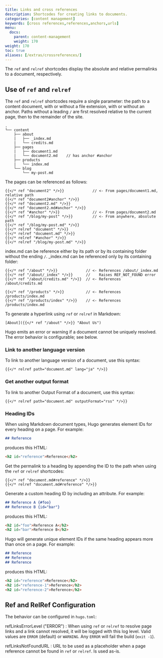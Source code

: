 ```yaml
---
title: Links and cross references
description: Shortcodes for creating links to documents.
categories: [content management]
keywords: [cross references,references,anchors,urls]
menu:
  docs:
    parent: content-management
    weight: 170
weight: 170
toc: true
aliases: [/extras/crossreferences/]
---
```


The `ref` and `relref` shortcodes display the absolute and relative permalinks to a document, respectively.

## Use of `ref` and `relref`

The `ref` and `relref` shortcodes require a single parameter: the path to a content document, with or without a file extension, with or without an anchor. Paths without a leading `/` are first resolved relative to the current page, then to the remainder of the site.

```text
.
└── content
    ├── about
    |   ├── _index.md
    |   └── credits.md
    ├── pages
    |   ├── document1.md
    |   └── document2.md    // has anchor #anchor
    ├── products
    |   └── index.md
    └── blog
        └── my-post.md
```

The pages can be referenced as follows:

```text
{{</* ref "document2" */>}}             // <- From pages/document1.md, relative path
{{</* ref "document2#anchor" */>}}      
{{</* ref "document2.md" */>}}          
{{</* ref "document2.md#anchor" */>}}   
{{</* ref "#anchor" */>}}               // <- From pages/document2.md
{{</* ref "/blog/my-post" */>}}         // <- From anywhere, absolute path
{{</* ref "/blog/my-post.md" */>}}
{{</* relref "document" */>}}
{{</* relref "document.md" */>}}
{{</* relref "#anchor" */>}}
{{</* relref "/blog/my-post.md" */>}}
```

index.md can be reference either by its path or by its containing folder without the ending `/`. \_index.md can be referenced only by its containing folder:

```text
{{</* ref "/about" */>}}             // <- References /about/_index.md
{{</* ref "/about/_index" */>}}      //    Raises REF_NOT_FOUND error
{{</* ref "/about/credits.md" */>}}  // <- References /about/credits.md

{{</* ref "/products" */>}}          // <- References /products/index.md
{{</* ref "/products/index" */>}}    // <- References /products/index.md
```

To generate a hyperlink using `ref` or `relref` in Markdown:

```text
[About]({{</* ref "/about" */>}} "About Us")
```

Hugo emits an error or warning if a document cannot be uniquely resolved. The error behavior is configurable; see below.

### Link to another language version

To link to another language version of a document, use this syntax:

```go-html-template
{{</* relref path="document.md" lang="ja" */>}}
```

### Get another output format

To link to another Output Format of a document, use this syntax:

```go-html-template
{{</* relref path="document.md" outputFormat="rss" */>}}
```

### Heading IDs

When using Markdown document types, Hugo generates element IDs for every heading on a page. For example:

```md
## Reference
```

produces this HTML:

```html
<h2 id="reference">Reference</h2>
```

Get the permalink to a heading by appending the ID to the path when using the `ref` or `relref` shortcodes:

```go-html-template
{{</* ref "document.md#reference" */>}}
{{</* relref "document.md#reference" */>}}
```

Generate a custom heading ID by including an attribute. For example:

```md
## Reference A {#foo}
## Reference B {id="bar"}
```

produces this HTML:

```html
<h2 id="foo">Reference A</h2>
<h2 id="bar">Reference B</h2>
```

Hugo will generate unique element IDs if the same heading appears more than once on a page. For example:

```md
## Reference
## Reference
## Reference
```

produces this HTML:

```html
<h2 id="reference">Reference</h2>
<h2 id="reference-1">Reference</h2>
<h2 id="reference-2">Reference</h2>
```

## Ref and RelRef Configuration

The behavior can be configured in `hugo.toml`:

refLinksErrorLevel ("ERROR")
: When using `ref` or `relref` to resolve page links and a link cannot resolved, it will be logged with this log level. Valid values are `ERROR` (default) or `WARNING`. Any `ERROR` will fail the build (`exit -1`).

refLinksNotFoundURL
: URL to be used as a placeholder when a page reference cannot be found in `ref` or `relref`. Is used as-is.

[lists]: /templates/lists/
[output formats]: /templates/output-formats/
[shortcode]: /content-management/shortcodes/
